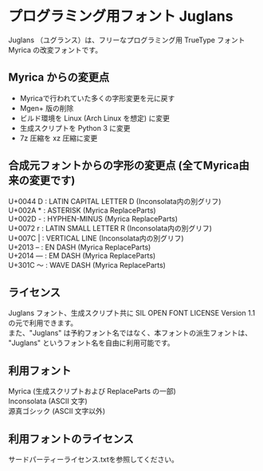 # プログラミング用フォント Juglans
Juglans （ユグランス）は、フリーなプログラミング用 TrueType フォント Myrica の改変フォントです。

## Myrica からの変更点
- Myricaで行われていた多くの字形変更を元に戻す
- Mgen+ 版の削除
- ビルド環境を Linux (Arch Linux を想定) に変更
- 生成スクリプトを Python 3 に変更
- 7z 圧縮を xz 圧縮に変更

## 合成元フォントからの字形の変更点 (全てMyrica由来の変更です)
U+0044 D : LATIN CAPITAL LETTER D (Inconsolata内の別グリフ)  
U+002A * : ASTERISK (Myrica ReplaceParts)  
U+002D - : HYPHEN-MINUS (Myrica ReplaceParts)  
U+0072 r : LATIN SMALL LETTER R (Inconsolata内の別グリフ)  
U+007C | : VERTICAL LINE (Inconsolata内の別グリフ)  
U+2013 – : EN DASH (Myrica ReplaceParts)  
U+2014 — : EM DASH (Myrica ReplaceParts)  
U+301C 〜 : WAVE DASH (Myrica ReplaceParts)

## ライセンス
Juglans フォント、生成スクリプト共に SIL OPEN FONT LICENSE Version 1.1 の元で利用できます。  
また、"Juglans" は予約フォント名ではなく、本フォントの派生フォントは、 "Juglans" というフォント名を自由に利用可能です。  

## 利用フォント
Myrica (生成スクリプトおよび ReplaceParts の一部)  
Inconsolata (ASCII 文字)  
源真ゴシック (ASCII 文字以外)  

## 利用フォントのライセンス
サードパーティーライセンス.txtを参照してください。